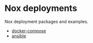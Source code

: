# Nox deployments

Nox deployment packages and examples.

- [docker-compose](docker-compose)
- [ansible](ansible)
